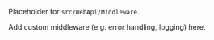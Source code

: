 Placeholder for `src/WebApi/Middleware`.

Add custom middleware (e.g. error handling, logging) here.

